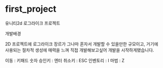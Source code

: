 # first_project
유니티2d 로그라이크 프로젝트

개발배경

2D 프로젝트에 로그라이크 장르가 그나마 혼자서 개발할 수 있을만한 규모이고, 거기에 사용되는
절차적 생성에 매력을 느껴 직접 개발해보고싶어 개발을 시작하게됐습니다.

이동 : 키패드 숫자
승인키 : 엔터
취소키 : ESC
인벤토리 : I
마법 : Z
